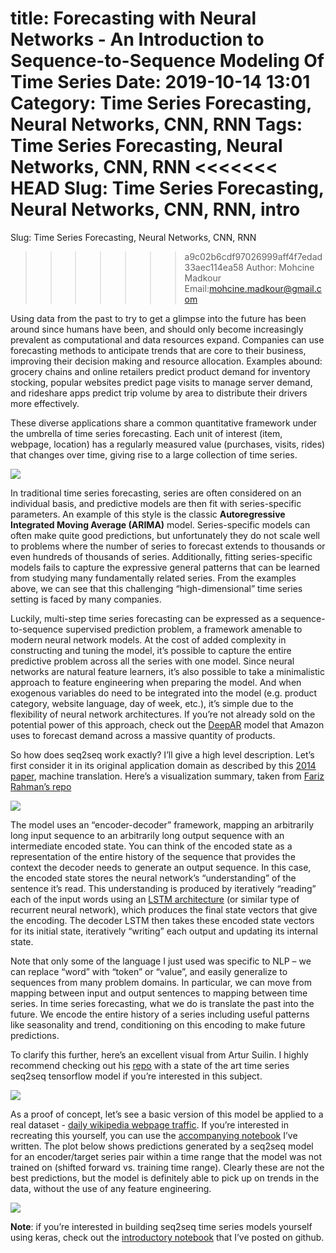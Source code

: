 title: Forecasting with Neural Networks - An Introduction to Sequence-to-Sequence Modeling Of Time Series
Date: 2019-10-14 13:01
Category: Time Series Forecasting, Neural Networks, CNN, RNN
Tags: Time Series Forecasting, Neural Networks, CNN, RNN
<<<<<<< HEAD
Slug: Time Series Forecasting, Neural Networks, CNN, RNN, intro
=======
Slug: Time Series Forecasting, Neural Networks, CNN, RNN
>>>>>>> a9c02b6cdf97026999aff4f7edad33aec114ea58
Author: Mohcine Madkour
Email:mohcine.madkour@gmail.com


Using data from the past to try to get a glimpse into the future has been around since humans have been, and should only become increasingly prevalent as computational and data resources expand. Companies can use forecasting methods to anticipate trends that are core to their business, improving their decision making and resource allocation. Examples abound: grocery chains and online retailers predict product demand for inventory stocking, popular websites predict page visits to manage server demand, and rideshare apps predict trip volume by area to distribute their drivers more effectively.

These diverse applications share a common quantitative framework under the umbrella of time series forecasting. Each unit of interest (item, webpage, location) has a regularly measured value (purchases, visits, rides) that changes over time, giving rise to a large collection of time series.


![](./images/random_series.png)

In traditional time series forecasting, series are often considered on an individual basis, and predictive models are then fit with series-specific parameters. An example of this style is the classic **Autoregressive Integrated Moving Average (ARIMA)** model. Series-specific models can often make quite good predictions, but unfortunately they do not scale well to problems where the number of series to forecast extends to thousands or even hundreds of thousands of series. Additionally, fitting series-specific models fails to capture the expressive general patterns that can be learned from studying many fundamentally related series. From the examples above, we can see that this challenging “high-dimensional” time series setting is faced by many companies.

Luckily, multi-step time series forecasting can be expressed as a sequence-to-sequence supervised prediction problem, a framework amenable to modern neural network models. At the cost of added complexity in constructing and tuning the model, it’s possible to capture the entire predictive problem across all the series with one model. Since neural networks are natural feature learners, it’s also possible to take a minimalistic approach to feature engineering when preparing the model. And when exogenous variables do need to be integrated into the model (e.g. product category, website language, day of week, etc.), it’s simple due to the flexibility of neural network architectures. If you’re not already sold on the potential power of this approach, check out the [DeepAR](https://arxiv.org/pdf/1704.04110.pdf) model that Amazon uses to forecast demand across a massive quantity of products.

So how does seq2seq work exactly? I’ll give a high level description. Let’s first consider it in its original application domain as described by this [2014 paper](https://arxiv.org/abs/1409.3215), machine translation. Here’s a visualization summary, taken from [Fariz Rahman’s repo](https://github.com/farizrahman4u/seq2seq)

![](./images/seq2seq_lang.png)

The model uses an “encoder-decoder” framework, mapping an arbitrarily long input sequence to an arbitrarily long output sequence with an intermediate encoded state. You can think of the encoded state as a representation of the entire history of the sequence that provides the context the decoder needs to generate an output sequence. In this case, the encoded state stores the neural network’s “understanding” of the sentence it’s read. This understanding is produced by iteratively “reading” each of the input words using an [LSTM architecture](http://colah.github.io/posts/2015-08-Understanding-LSTMs/) (or similar type of recurrent neural network), which produces the final state vectors that give the encoding. The decoder LSTM then takes these encoded state vectors for its initial state, iteratively “writing” each output and updating its internal state.

Note that only some of the language I just used was specific to NLP – we can replace “word” with “token” or “value”, and easily generalize to sequences from many problem domains. In particular, we can move from mapping between input and output sentences to mapping between time series. In time series forecasting, what we do is translate the past into the future. We encode the entire history of a series including useful patterns like seasonality and trend, conditioning on this encoding to make future predictions.

To clarify this further, here’s an excellent visual from Artur Suilin. I highly recommend checking out his [repo](https://github.com/Arturus/kaggle-web-traffic) with a state of the art time series seq2seq tensorflow model if you’re interested in this subject.

![](./images/seq2seq_ts.png)

As a proof of concept, let’s see a basic version of this model be applied to a real dataset - [daily wikipedia webpage traffic](https://www.kaggle.com/c/web-traffic-time-series-forecasting). If you’re interested in recreating this yourself, you can use the [accompanying notebook](https://github.com/mohcinemadkour/TimeSeries_Seq2Seq/blob/master/notebooks/TS_Seq2Seq_Intro.ipynb) I’ve written. The plot below shows predictions generated by a seq2seq model for an encoder/target series pair within a time range that the model was not trained on (shifted forward vs. training time range). Clearly these are not the best predictions, but the model is definitely able to pick up on trends in the data, without the use of any feature engineering.

![](./images/seq2seq_preds.png)

**Note**: if you’re interested in building seq2seq time series models yourself using keras, check out the [introductory notebook](https://github.com/mohcinemadkour/TimeSeries_Seq2Seq/blob/master/notebooks/TS_Seq2Seq_Intro.ipynb) that I’ve posted on github.


```python

```
